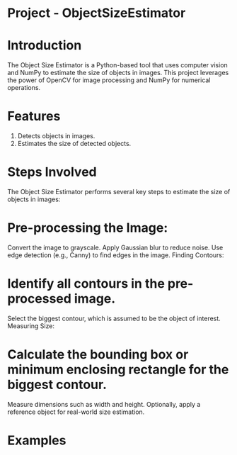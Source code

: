 # Project - ObjectSizeEstimator
# Introduction
The Object Size Estimator is a Python-based tool that uses computer vision and NumPy to estimate the size of objects in images. This project leverages the power of OpenCV for image processing and NumPy for numerical operations.
# Features
1. Detects objects in images.
2. Estimates the size of detected objects.

# Steps Involved 
The Object Size Estimator performs several key steps to estimate the size of objects in images:

# Pre-processing the Image:

Convert the image to grayscale.
Apply Gaussian blur to reduce noise.
Use edge detection (e.g., Canny) to find edges in the image.
Finding Contours:

# Identify all contours in the pre-processed image.
Select the biggest contour, which is assumed to be the object of interest.
Measuring Size:

# Calculate the bounding box or minimum enclosing rectangle for the biggest contour.
Measure dimensions such as width and height.
Optionally, apply a reference object for real-world size estimation.

# Examples
